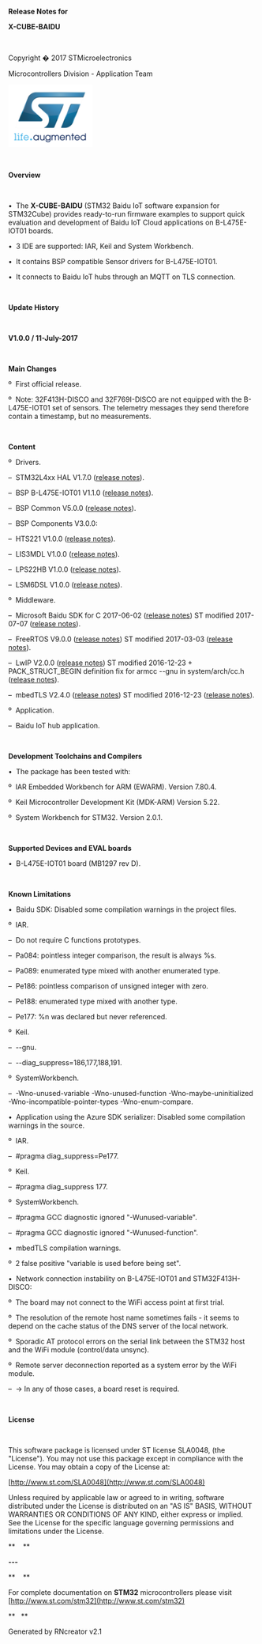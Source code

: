 **Release Notes for**

**X-CUBE-BAIDU**

 

Copyright � 2017 STMicroelectronics

Microcontrollers Division - Application Team

![](./_htmresc/st_logo.png)

 

**Overview**

  

•  The **X-CUBE-BAIDU** (STM32 Baidu IoT software expansion for
STM32Cube) provides ready-to-run firmware examples to support quick
evaluation and development of Baidu IoT Cloud applications on
B-L475E-IOT01 boards.

•  3 IDE are supported: IAR, Keil and System Workbench.

•  It contains BSP compatible Sensor drivers for B-L475E-IOT01.

•  It connects to Baidu IoT hubs through an MQTT on TLS connection.

 

**Update History**

  

**V1.0.0 / 11-July-2017**

 

**Main Changes**

º  First official release.

º  Note: 32F413H-DISCO and 32F769I-DISCO are not equipped with the
B-L475E-IOT01 set of sensors. The telemetry messages they send therefore
contain a timestamp, but no measurements.

 

**Content**

º  Drivers.

–  STM32L4xx HAL V1.7.0 ([release
notes](Drivers/STM32L4xx_HAL_Driver/Release_Notes.html)).

–  BSP B-L475E-IOT01 V1.1.0 ([release
notes](Drivers/BSP/B-L475E-IOT01/Release_Notes.html)).

–  BSP Common V5.0.0 ([release
notes](Drivers/BSP/Components/Common/Release_Notes.html)).

–  BSP Components V3.0.0:

–  HTS221 V1.0.0 ([release
notes](Drivers/BSP/Components/hts221/Release_Notes.html)).

–  LIS3MDL V1.0.0 ([release
notes](Drivers/BSP/Components/lis3mdl/Release_Notes.html)).

–  LPS22HB V1.0.0 ([release
notes](Drivers/BSP/Components/lps22hb/Release_Notes.html)).

–  LSM6DSL V1.0.0 ([release
notes](Drivers/BSP/Components/lsm6dsl/Release_Notes.html)).

º  Middleware.

–  Microsoft Baidu SDK for C 2017-06-02 ([release
notes](Middlewares/Third_Party/baidu-iot-c-sdk/readme.md)) ST modified
2017-07-07 ([release
notes](Middlewares/Third_Party/baidu-iot-c-sdk/st_readme.txt)).

–  FreeRTOS V9.0.0 ([release
notes](Middlewares/Third_Party/FreeRTOS/Source/readme.txt)) ST modified
2017-03-03 ([release
notes](Middlewares/Third_Party/FreeRTOS/Source/st_readme.txt)).

–  LwIP V2.0.0 ([release notes](Middlewares/Third_Party/LwIP/CHANGELOG))
ST modified 2016-12-23 + PACK\_STRUCT\_BEGIN definition fix for armcc
--gnu in system/arch/cc.h ([release
notes](Middlewares/Third_Party/LwIP/st_readme.txt)).

–  mbedTLS V2.4.0 ([release
notes](Middlewares/Third_Party/mbedTLS/ChangeLog)) ST modified
2016-12-23 ([release
notes](Middlewares/Third_Party/mbedTLS/st_readme.txt)).

º  Application.

–  Baidu IoT hub application.

 

**Development Toolchains and Compilers**

•  The package has been tested with:

º  IAR Embedded Workbench for ARM (EWARM). Version 7.80.4.

º  Keil Microcontroller Development Kit (MDK-ARM) Version 5.22.

º  System Workbench for STM32. Version 2.0.1.

 

**Supported Devices and EVAL boards**

•  B-L475E-IOT01 board (MB1297 rev D).

 

**Known Limitations**

•  Baidu SDK: Disabled some compilation warnings in the project files.

º  IAR.

–  Do not require C functions prototypes.

–  Pa084: pointless integer comparison, the result is always %s.

–  Pa089: enumerated type mixed with another enumerated type.

–  Pe186: pointless comparison of unsigned integer with zero.

–  Pe188: enumerated type mixed with another type.

–  Pe177: %n was declared but never referenced.

º  Keil.

–  --gnu.

–  --diag\_suppress=186,177,188,191.

º  SystemWorkbench.

–  -Wno-unused-variable -Wno-unused-function -Wno-maybe-uninitialized
-Wno-incompatible-pointer-types -Wno-enum-compare.

•  Application using the Azure SDK serializer: Disabled some compilation
warnings in the source.

º  IAR.

–  \#pragma diag\_suppress=Pe177.

º  Keil.

–  \#pragma diag\_suppress 177.

º  SystemWorkbench.

–  \#pragma GCC diagnostic ignored "-Wunused-variable".

–  \#pragma GCC diagnostic ignored "-Wunused-function".

•  mbedTLS compilation warnings.

º  2 false positive "variable is used before being set".

•  Network connection instability on B-L475E-IOT01 and STM32F413H-DISCO:

º  The board may not connect to the WiFi access point at first trial.

º  The resolution of the remote host name sometimes fails - it seems to
depend on the cache status of the DNS server of the local network.

º  Sporadic AT protocol errors on the serial link between the STM32 host
and the WiFi module (control/data unsync).

º  Remote server deconnection reported as a system error by the WiFi
module.

–  -\> In any of those cases, a board reset is required.

 

**License**

 

This software package is licensed under ST license SLA0048, (the
"License"). You may not use this package except in compliance with the
License. You may obtain a copy of the License at:

[http://www.st.com/SLA0048](http://www.st.com/SLA0048)

Unless required by applicable law or agreed to in writing, software
distributed under the License is distributed on an "AS IS" BASIS,
WITHOUT WARRANTIES OR CONDITIONS OF ANY KIND, either express or implied.
See the License for the specific language governing permissions and
limitations under the License.

**    **

**---**

**    **

For complete documentation on **STM32** microcontrollers please visit
[http://www.st.com/stm32](http://www.st.com/stm32)

**   **

Generated by RNcreator v2.1
